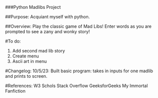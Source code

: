 ###Python Madlibs Project

##Purpose:
Acquiant myself with python.

##Overview:
Play the classic game of Mad Libs! Enter words as you are prompted to see a zany and wonky story!

#To do:
1. Add second mad lib story
2. Create menu
3. Ascii art in menu

#Changelog:
10/5/23: Built basic program: takes in inputs for one madlib and prints to screen.

#References:
W3 Schols
Stack Overflow
GeeksforGeeks
My Immortal Fanfiction